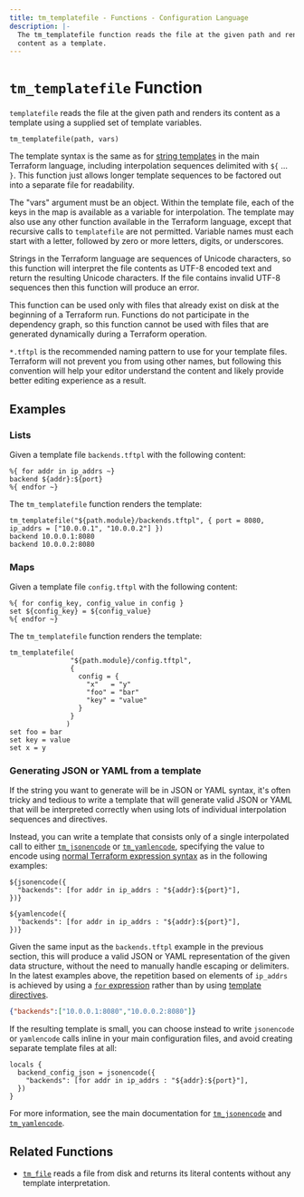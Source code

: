 ```yaml
---
title: tm_templatefile - Functions - Configuration Language
description: |-
  The tm_templatefile function reads the file at the given path and renders its
  content as a template.
---
```


# `tm_templatefile` Function

`templatefile` reads the file at the given path and renders its content
as a template using a supplied set of template variables.

```hcl
tm_templatefile(path, vars)
```

The template syntax is the same as for
[string templates](https://developer.hashicorp.com/terraform/language/expressions/strings#string-templates)
in the main Terraform language, including interpolation sequences delimited with
`${` ... `}`. This function just allows longer template sequences to be factored
out into a separate file for readability.

The "vars" argument must be an object. Within the template file, each of the
keys in the map is available as a variable for interpolation. The template may
also use any other function available in the Terraform language, except that
recursive calls to `templatefile` are not permitted. Variable names must
each start with a letter, followed by zero or more letters, digits, or
underscores.

Strings in the Terraform language are sequences of Unicode characters, so
this function will interpret the file contents as UTF-8 encoded text and
return the resulting Unicode characters. If the file contains invalid UTF-8
sequences then this function will produce an error.

This function can be used only with files that already exist on disk at the
beginning of a Terraform run. Functions do not participate in the dependency
graph, so this function cannot be used with files that are generated
dynamically during a Terraform operation.

`*.tftpl` is the recommended naming pattern to use for your template files.
Terraform will not prevent you from using other names, but following this
convention will help your editor understand the content and likely provide
better editing experience as a result.

## Examples

### Lists

Given a template file `backends.tftpl` with the following content:

```
%{ for addr in ip_addrs ~}
backend ${addr}:${port}
%{ endfor ~}
```

The `tm_templatefile` function renders the template:

```
tm_templatefile("${path.module}/backends.tftpl", { port = 8080, ip_addrs = ["10.0.0.1", "10.0.0.2"] })
backend 10.0.0.1:8080
backend 10.0.0.2:8080

```

### Maps

Given a template file `config.tftpl` with the following content:

```
%{ for config_key, config_value in config }
set ${config_key} = ${config_value}
%{ endfor ~}
```

The `tm_templatefile` function renders the template:

```
tm_templatefile(
               "${path.module}/config.tftpl",
               {
                 config = {
                   "x"   = "y"
                   "foo" = "bar"
                   "key" = "value"
                 }
               }
              )
set foo = bar
set key = value
set x = y
```

### Generating JSON or YAML from a template

If the string you want to generate will be in JSON or YAML syntax, it's
often tricky and tedious to write a template that will generate valid JSON or
YAML that will be interpreted correctly when using lots of individual
interpolation sequences and directives.

Instead, you can write a template that consists only of a single interpolated
call to either [`tm_jsonencode`](./tm_jsonencode.md) or
[`tm_yamlencode`](./tm_yamlencode.md), specifying the value to encode using
[normal Terraform expression syntax](https://developer.hashicorp.com/terraform/language/expressions)
as in the following examples:

```
${jsonencode({
  "backends": [for addr in ip_addrs : "${addr}:${port}"],
})}
```

```
${yamlencode({
  "backends": [for addr in ip_addrs : "${addr}:${port}"],
})}
```

Given the same input as the `backends.tftpl` example in the previous section,
this will produce a valid JSON or YAML representation of the given data
structure, without the need to manually handle escaping or delimiters.
In the latest examples above, the repetition based on elements of `ip_addrs` is
achieved by using a
[`for` expression](https://developer.hashicorp.com/terraform/language/expressions/for)
rather than by using
[template directives](https://developer.hashicorp.com/terraform/language/expressions/strings#directives).

```json
{"backends":["10.0.0.1:8080","10.0.0.2:8080"]}
```

If the resulting template is small, you can choose instead to write
`jsonencode` or `yamlencode` calls inline in your main configuration files, and
avoid creating separate template files at all:

```hcl
locals {
  backend_config_json = jsonencode({
    "backends": [for addr in ip_addrs : "${addr}:${port}"],
  })
}
```

For more information, see the main documentation for
[`tm_jsonencode`](./tm_jsonencode.md) and [`tm_yamlencode`](./tm_yamlencode.md).

## Related Functions

* [`tm_file`](./tm_file.md) reads a file from disk and returns its literal contents
  without any template interpretation.
